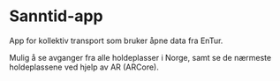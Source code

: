 # Sanntid-app
App for kollektiv transport som bruker åpne data fra EnTur.

Mulig å se avganger fra alle holdeplasser i Norge, samt se de nærmeste holdeplassene ved hjelp av AR (ARCore).
